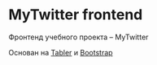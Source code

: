 # MyTwitter frontend
Фронтенд учебного проекта – MyTwitter

Основан на [Tabler](https://tabler.github.io/) и [Bootstrap](https://getbootstrap.com/)
